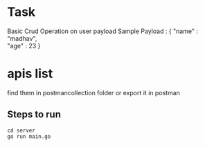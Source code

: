 # Task
Basic Crud Operation on user payload
Sample Payload : {
    "name" : "madhav",  
    "age" : 23
}

# apis list
find them in postmancollection folder or export it in postman



## Steps to run
```
cd server
go run main.go

```
 